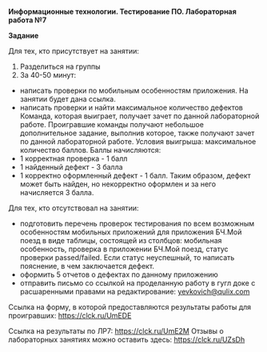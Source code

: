 **Информационные технологии. Тестирование ПО. Лабораторная работа №7**

**Задание**

Для тех, кто присутствует на занятии:
1. Разделиться на группы
2. За 40-50 минут:
- написать проверки по мобильным особенностям приложения. На занятии будет дана ссылка.
- написать проверки и найти максимальное количество дефектов
Команда, которая выиграет, получает зачет по данной лабораторной работе. 
Проигравшие команды получают небольшое дополнительное задание, выполнив которое, также получают зачет по данной лабораторной работе.
Условия выигрыша: максимальное количество баллов.
Баллы начисляются:
- 1 корректная проверка - 1 балл
- 1 найденный дефект - 3 балла
- 1 корректно оформленный дефект - 1 балл. 
Таким образом, дефект может быть найден, но некорректно оформлен и за него начисляется 3 балла.

Для тех, кто отсутствовал на занятии:
- подготовить перечень проверок тестирования по всем возможным особенностям мобильных приложений для приложения БЧ.Мой поезд в виде таблицы, состоящей из столбцов: мобильная особенность, проверка в приложении БЧ.Мой поезд, статус проверки passed/failed. Если статус неуспешный, то написать пояснение, в чем заключается дефект.
- оформить 5 отчетов о дефектах по данному приложению
- отправить письмо со ссылкой на проделанную работу в гугл доке с расшаренными правами на редактирование: yevkovich@qulix.com

Ссылка на форму, в которой предоставляются результаты работы для проигравших: https://clck.ru/UmEDE

Ссылка на результаты по ЛР7: https://clck.ru/UmE2M
Отзывы о лабораторных занятиях можно оставить здесь: https://clck.ru/UZsDh

